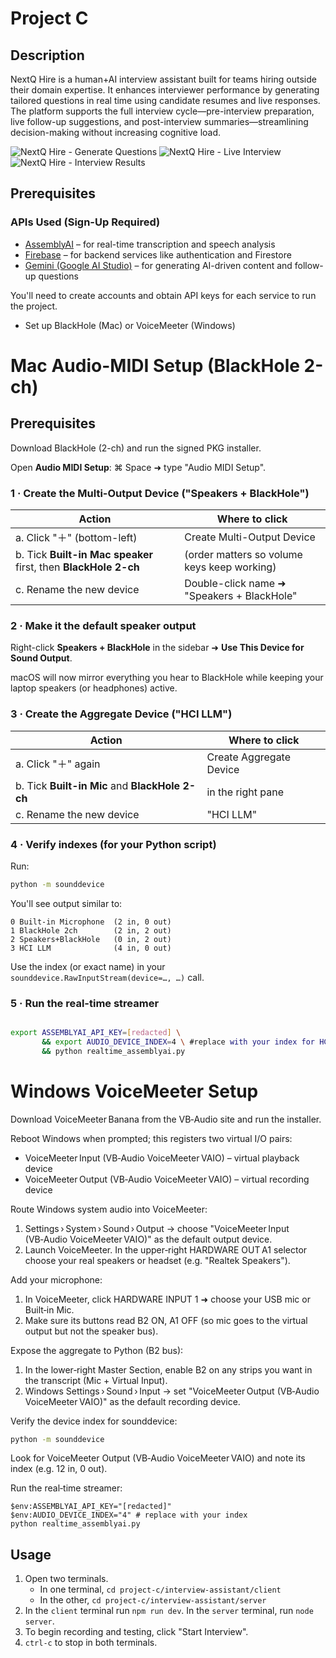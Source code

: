 # Project C

## Description
NextQ Hire is a human+AI interview assistant built for teams hiring outside their domain expertise. It enhances interviewer performance by generating tailored questions in real time using candidate resumes and live responses. The platform supports the full interview cycle—pre-interview preparation, live follow-up suggestions, and post-interview summaries—streamlining decision-making without increasing cognitive load.

![NextQ Hire - Generate Questions](./interview-assistant/docs/generate-questions.png)
![NextQ Hire - Live Interview](./interview-assistant/docs/live-interview.png)
![NextQ Hire - Interview Results](./interview-assistant/docs/interview-results.png)

## Prerequisites
### APIs Used (Sign-Up Required)

- [AssemblyAI](https://www.assemblyai.com/) – for real-time transcription and speech analysis  
- [Firebase](https://firebase.google.com/) – for backend services like authentication and Firestore  
- [Gemini (Google AI Studio)](https://makersuite.google.com/) – for generating AI-driven content and follow-up questions  

You'll need to create accounts and obtain API keys for each service to run the project.
- Set up BlackHole (Mac) or VoiceMeeter (Windows)



# Mac Audio-MIDI Setup (BlackHole 2-ch)

## Prerequisites

Download BlackHole (2-ch) and run the signed PKG installer.

Open **Audio MIDI Setup**: ⌘ Space ➜ type "Audio MIDI Setup".

### 1 · Create the Multi-Output Device ("Speakers + BlackHole")

| Action | Where to click |
|--------|----------------|
| a. Click "＋" (bottom-left) | Create Multi-Output Device |
| b. Tick **Built-in Mac speaker** first, then **BlackHole 2-ch** | (order matters so volume keys keep working) |
| c. Rename the new device | Double-click name ➜ "Speakers + BlackHole" |

### 2 · Make it the default speaker output

Right-click **Speakers + BlackHole** in the sidebar ➜ **Use This Device for Sound Output**.

macOS will now mirror everything you hear to BlackHole while keeping your laptop speakers (or headphones) active.

### 3 · Create the Aggregate Device ("HCI LLM")

| Action | Where to click |
|--------|----------------|
| a. Click "＋" again | Create Aggregate Device |
| b. Tick **Built-in Mic** and **BlackHole 2-ch** | in the right pane |
| c. Rename the new device | "HCI LLM" |

### 4 · Verify indexes (for your Python script)

Run:
```bash
python -m sounddevice
```
You'll see output similar to:
```text
0 Built-in Microphone  (2 in, 0 out)
1 BlackHole 2ch        (2 in, 2 out)
2 Speakers+BlackHole   (0 in, 2 out)
3 HCI LLM              (4 in, 0 out)
```
Use the index (or exact name) in your `sounddevice.RawInputStream(device=…, …)` call.

### 5 · Run the real-time streamer

```bash

export ASSEMBLYAI_API_KEY=[redacted] \ 
       && export AUDIO_DEVICE_INDEX=4 \ #replace with your index for HCI LLM
       && python realtime_assemblyai.py
```


# Windows VoiceMeeter Setup

Download VoiceMeeter Banana from the VB‑Audio site and run the installer.

Reboot Windows when prompted; this registers two virtual I/O pairs:
- VoiceMeeter Input (VB‑Audio VoiceMeeter VAIO) – virtual playback device
- VoiceMeeter Output (VB‑Audio VoiceMeeter VAIO) – virtual recording device

Route Windows system audio into VoiceMeeter:
1. Settings › System › Sound › Output → choose "VoiceMeeter Input (VB‑Audio VoiceMeeter VAIO)" as the default output device.
2. Launch VoiceMeeter. In the upper‑right HARDWARE OUT A1 selector choose your real speakers or headset (e.g. "Realtek Speakers").

Add your microphone:
1. In VoiceMeeter, click HARDWARE INPUT 1 ➜ choose your USB mic or Built‑in Mic.
2. Make sure its buttons read B2 ON, A1 OFF (so mic goes to the virtual output but not the speaker bus).

Expose the aggregate to Python (B2 bus):
1. In the lower‑right Master Section, enable B2 on any strips you want in the transcript (Mic + Virtual Input).
2. Windows Settings › Sound › Input → set "VoiceMeeter Output (VB‑Audio VoiceMeeter VAIO)" as the default recording device.

Verify the device index for sounddevice:
```bash
python -m sounddevice    
```
Look for VoiceMeeter Output (VB‑Audio VoiceMeeter VAIO) and note its index (e.g. 12 in, 0 out). 

Run the real‑time streamer:
```pwsh
$env:ASSEMBLYAI_API_KEY="[redacted]"
$env:AUDIO_DEVICE_INDEX="4" # replace with your index
python realtime_assemblyai.py
```

## Usage
1. Open two terminals.
    - In one terminal, `cd project-c/interview-assistant/client`
    - In the other, `cd project-c/interview-assistant/server`
2. In the `client` terminal run `npm run dev`. In the `server` terminal, run `node server`.
3. To begin recording and testing, click "Start Interview".
4. `ctrl-c` to stop in both terminals.

